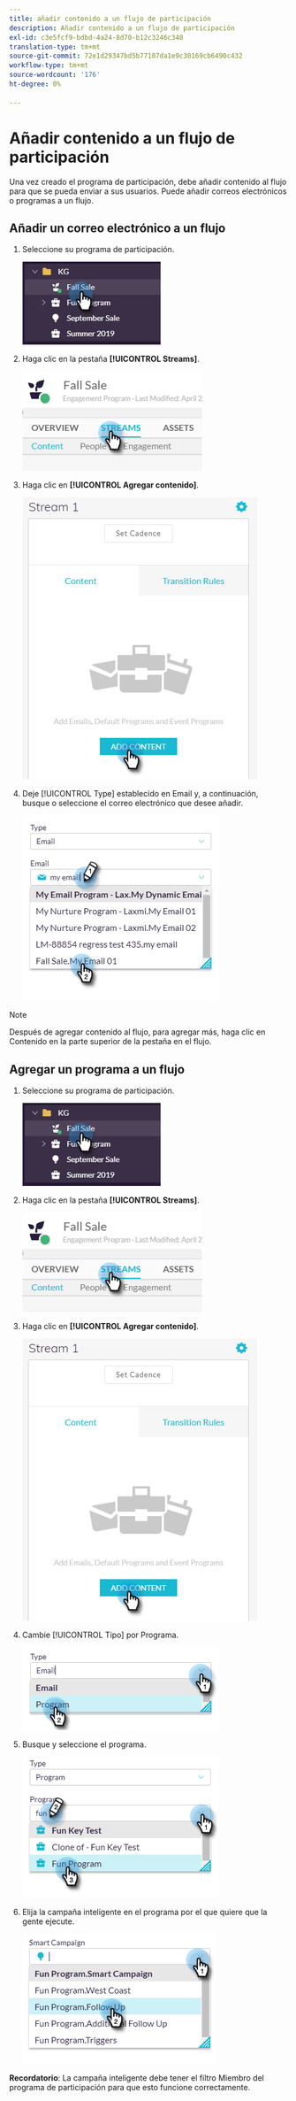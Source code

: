```yaml
---
title: añadir contenido a un flujo de participación
description: Añadir contenido a un flujo de participación
exl-id: c3e5fcf9-bdbd-4a24-8d70-b12c3246c348
translation-type: tm+mt
source-git-commit: 72e1d29347bd5b77107da1e9c30169cb6490c432
workflow-type: tm+mt
source-wordcount: '176'
ht-degree: 0%

---
```


# Añadir contenido a un flujo de participación

Una vez creado el programa de participación, debe añadir contenido al flujo para que se pueda enviar a sus usuarios. Puede añadir correos electrónicos o programas a un flujo.

## Añadir un correo electrónico a un flujo

1. Seleccione su programa de participación.

   ![Imagen uno](/help/sky/assets/engagement-programs/add-content-to-an-engagement-stream/add-content-to-an-engagement-stream-1.png)

1. Haga clic en la pestaña **[!UICONTROL Streams]**.

   ![Imagen dos](/help/sky/assets/engagement-programs/add-content-to-an-engagement-stream/add-content-to-an-engagement-stream-2.png)

1. Haga clic en **[!UICONTROL Agregar contenido]**.

   ![Imagen tres](/help/sky/assets/engagement-programs/add-content-to-an-engagement-stream/add-content-to-an-engagement-stream-3.png)

1. Deje [!UICONTROL Type] establecido en Email y, a continuación, busque o seleccione el correo electrónico que desee añadir.

   ![Imagen Cuatro](/help/sky/assets/engagement-programs/add-content-to-an-engagement-stream/add-content-to-an-engagement-stream-4.png)

>[!NOTE]
>
>Después de agregar contenido al flujo, para agregar más, haga clic en Contenido en la parte superior de la pestaña en el flujo.

## Agregar un programa a un flujo

1. Seleccione su programa de participación.

   ![Imagen cinco](/help/sky/assets/engagement-programs/add-content-to-an-engagement-stream/add-content-to-an-engagement-stream-5.png)

1. Haga clic en la pestaña **[!UICONTROL Streams]**.

   ![Imagen seis](/help/sky/assets/engagement-programs/add-content-to-an-engagement-stream/add-content-to-an-engagement-stream-6.png)

1. Haga clic en **[!UICONTROL Agregar contenido]**.

   ![Image Seven](/help/sky/assets/engagement-programs/add-content-to-an-engagement-stream/add-content-to-an-engagement-stream-7.png)

1. Cambie [!UICONTROL Tipo] por Programa.

   ![Imagen ocho](/help/sky/assets/engagement-programs/add-content-to-an-engagement-stream/add-content-to-an-engagement-stream-8.png)

1. Busque y seleccione el programa.

   ![Imagen nueve](/help/sky/assets/engagement-programs/add-content-to-an-engagement-stream/add-content-to-an-engagement-stream-9.png)

1. Elija la campaña inteligente en el programa por el que quiere que la gente ejecute.

   ![Imagen Diez](/help/sky/assets/engagement-programs/add-content-to-an-engagement-stream/add-content-to-an-engagement-stream-10.png)

**Recordatorio**: La campaña inteligente debe tener el filtro Miembro del programa de participación para que esto funcione correctamente.
